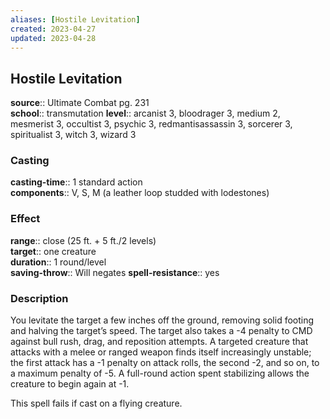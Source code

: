 ```yaml
---
aliases: [Hostile Levitation]
created: 2023-04-27
updated: 2023-04-28
---
```


## Hostile Levitation

**source**:: Ultimate Combat pg. 231  
**school**:: transmutation
**level**:: arcanist 3, bloodrager 3, medium 2, mesmerist 3, occultist 3, psychic 3, redmantisassassin 3, sorcerer 3, spiritualist 3, witch 3, wizard 3

### Casting

**casting-time**:: 1 standard action  
**components**:: V, S, M (a leather loop studded with lodestones)

### Effect

**range**:: close (25 ft. + 5 ft./2 levels)  
**target**:: one creature  
**duration**:: 1 round/level  
**saving-throw**:: Will negates
**spell-resistance**:: yes

### Description

You levitate the target a few inches off the ground, removing solid footing and halving the target’s speed. The target also takes a -4 penalty to CMD against bull rush, drag, and reposition attempts. A targeted creature that attacks with a melee or ranged weapon finds itself increasingly unstable; the first attack has a -1 penalty on attack rolls, the second -2, and so on, to a maximum penalty of -5. A full-round action spent stabilizing allows the creature to begin again at -1.  
  
This spell fails if cast on a flying creature.
